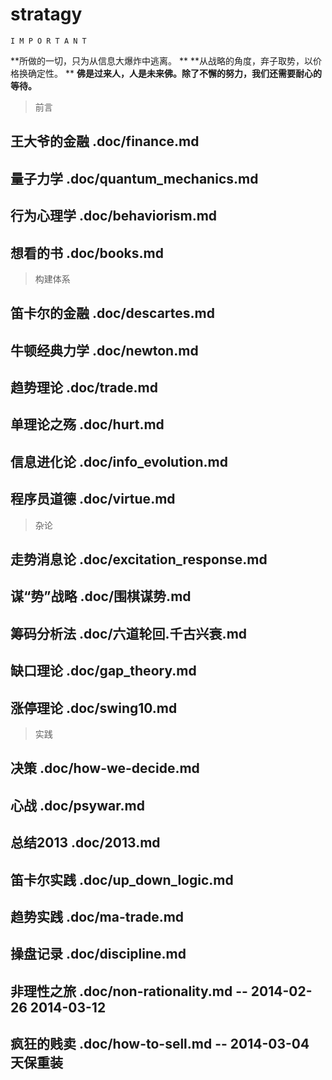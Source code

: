 # stratagy

    I M P O R T A N T

  **所做的一切，只为从信息大爆炸中逃离。                          **
  **从战略的角度，弃子取势，以价格换确定性。                      **
  **佛是过来人，人是未来佛。除了不懈的努力，我们还需要耐心的等待。**

> 前言

## 王大爷的金融   .doc/finance.md
## 量子力学       .doc/quantum_mechanics.md
## 行为心理学     .doc/behaviorism.md
## 想看的书       .doc/books.md

> 构建体系

## 笛卡尔的金融   .doc/descartes.md
## 牛顿经典力学   .doc/newton.md

## 趋势理论       .doc/trade.md
## 单理论之殇     .doc/hurt.md
## 信息进化论     .doc/info_evolution.md

## 程序员道德     .doc/virtue.md

> 杂论

## 走势消息论     .doc/excitation_response.md
## 谋“势”战略     .doc/围棋谋势.md
## 筹码分析法     .doc/六道轮回.千古兴衰.md
## 缺口理论       .doc/gap_theory.md
## 涨停理论       .doc/swing10.md

> 实践

## 决策           .doc/how-we-decide.md
## 心战           .doc/psywar.md
## 总结2013       .doc/2013.md
## 笛卡尔实践     .doc/up_down_logic.md         
## 趋势实践       .doc/ma-trade.md              
## 操盘记录       .doc/discipline.md

## 非理性之旅     .doc/non-rationality.md       -- 2014-02-26 2014-03-12
## 疯狂的贱卖     .doc/how-to-sell.md           -- 2014-03-04 天保重装

